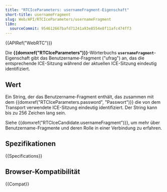 ```yaml
---
title: "RTCIceParameters: usernameFragment-Eigenschaft"
short-title: usernameFragment
slug: Web/API/RTCIceParameters/usernameFragment
l10n:
  sourceCommit: 954612667bafd71241a93e8554e8f11afc474ff3
---
```


{{APIRef("WebRTC")}}

Die **{{domxref("RTCIceParameters")}}**-Wörterbuchs
**`usernameFragment`**-Eigenschaft gibt das Benutzername-Fragment
("ufrag") an, das die entsprechende ICE-Sitzung während der aktuellen ICE-Sitzung eindeutig identifiziert.

## Wert

Ein String, der das Benutzername-Fragment enthält, das zusammen mit dem
{{domxref("RTCIceParameters.password", "Passwort")}} die von dem Transport verwendete ICE-Sitzung eindeutig identifiziert. Der String kann bis zu 256 Zeichen lang sein.

Siehe {{domxref("RTCIceCandidate.usernameFragment")}}, um mehr über Benutzername-Fragmente und deren Rolle in einer Verbindung zu erfahren.

## Spezifikationen

{{Specifications}}

## Browser-Kompatibilität

{{Compat}}
